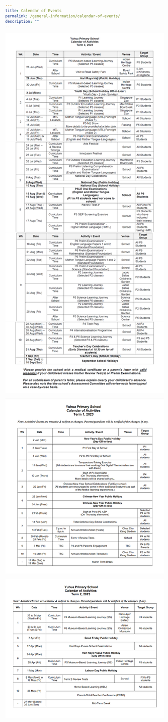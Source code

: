 ```yaml
---
title: Calendar of Events
permalink: /general-information/calendar-of-events/
description: ""
---
```

![](/images/t3_calendar_1.png)
![](/images/t3_calendar_2.png)
![](/images/t3_calendar_3.png)
![](/images/t3_calendar_4.png)

![Term 1 Calendar of Activities 2023](/images/T1_2023_Calendar%20of%20Events.png)

![Term 2 Calendar of Activities 2023](/images/T2_2023_Calendar%20of%20Events.png)